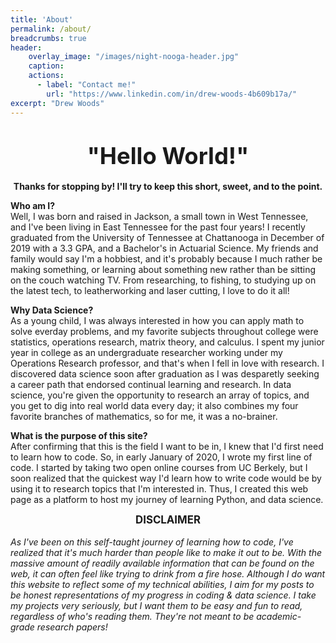 ```yaml
---
title: 'About'
permalink: /about/
breadcrumbs: true
header:
    overlay_image: "/images/night-nooga-header.jpg"
    caption: 
    actions:
      - label: "Contact me!"
        url: "https://www.linkedin.com/in/drew-woods-4b609b17a/"
excerpt: "Drew Woods"
---
```


<!-- # <span style="font-size:1.3em;">"Hello World!"</span>
I am a recent college graduate from The University of Tennessee at Chattanooga, I have a B.S. in Actuarial Science, and I'm an aspiring Data Scientist! While I was in undergrad, the topics that excited me the most were Statistics, Operations Research, and Matrix Theory. My passions are in mathematics, solving puzzles, and I love to build and create things. Although it is indisputable that performing statistical analyses and finding data trends are *top-tier passtimes*, some of my other hobbies include fishing, hiking, and leatherworking!  
  
Shortly following graduation in early January of 2020, I wrote my first line of code -- I've been entirely self taught thus far. I'd be lying if I said it was as easy as all the people on the forums and YouTube make it out to be. It's quite challenging, easily discouraging, and with the enormous amount of readily accessible information, it can feel like trying to take a drink of water from a fire hose.  
  
**<center><span style="font-size:1.1em;">So, I created this portfolio to document my journey.</span></center>** -->

# <center><span style="font-size:1.3em;">"Hello World!"</span></center>
**<center>Thanks for stopping by! I'll try to keep this short, sweet, and to the point.</center>**
  
**Who am I?**  
Well, I was born and raised in Jackson, a small town in West Tennessee, and I've been living in East Tennessee for the past four years! I recently graduated from the University of Tennessee at Chattanooga in December of 2019 with a 3.3 GPA, and a Bachelor's in Actuarial Science. My friends and family would say I'm a hobbiest, and it's probably because I much rather be making something, or learning about something new rather than be sitting on the couch watching TV. From researching, to fishing, to studying up on the latest tech, to leatherworking and laser cutting, I love to do it all!  
  
**Why Data Science?**  
As a young child, I was always interested in how you can apply math to solve everday problems, and my favorite subjects throughout college were statistics, operations research, matrix theory, and calculus. I spent my junior year in college as an undergraduate researcher working under my Operations Research professor, and that's when I fell in love with research. I discovered data science soon after graduation as I was desparetly seeking a career path that endorsed continual learning and research. In data science, you're given the opportunity to research an array of topics, and you get to dig into real world data every day; it also combines my four favorite branches of mathematics, so for me, it was a no-brainer.  
  
**What is the purpose of this site?**  
After confirming that this is the field I want to be in, I knew that I'd first need to learn how to code. So, in early January of 2020, I wrote my first line of code. I started by taking two open online courses from UC Berkely, but I soon realized that the quickest way I'd learn how to write code would be by using it to research topics that I'm interested in. Thus, I created this web page as a platform to host my journey of learning Python, and data science.  
  
**<center><span style="font-size:1.2em;">DISCLAIMER</span></center>**  
*As I've been on this self-taught journey of learning how to code, I've realized that it's much harder than people like to make it out to be. With the massive amount of readily available information that can be found on the web, it can often feel like trying to drink from a fire hose. Although I do want this website to reflect some of my technical abilities, I aim for my posts to be honest representations of my progress in coding & data science. I take my projects very seriously, but I want them to be easy and fun to read, regardless of who's reading them. They're not meant to be academic-grade research papers!*

